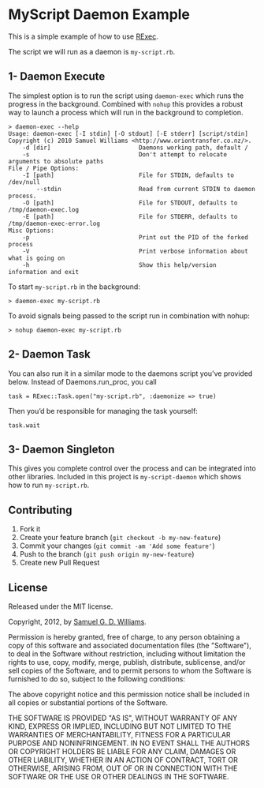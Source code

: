 # MyScript Daemon Example

This is a simple example of how to use [RExec][1].

The script we will run as a daemon is `my-script.rb`.

[1]: http://www.codeotaku.com/projects/rexec

## 1- Daemon Execute

The simplest option is to run the script using `daemon-exec` which runs the progress in the background. Combined with `nohup` this provides a robust way to launch a process which will run in the background to completion.

	> daemon-exec --help
	Usage: daemon-exec [-I stdin] [-O stdout] [-E stderr] [script/stdin]
	Copyright (c) 2010 Samuel Williams <http://www.oriontransfer.co.nz/>.
		-d [dir]                         Daemons working path, default /
		-s                               Don't attempt to relocate arguments to absolute paths
	File / Pipe Options:
		-I [path]                        File for STDIN, defaults to /dev/null
		    --stdin                      Read from current STDIN to daemon process.
		-O [path]                        File for STDOUT, defaults to /tmp/daemon-exec.log
		-E [path]                        File for STDERR, defaults to /tmp/daemon-exec-error.log
	Misc Options:
		-p                               Print out the PID of the forked process
		-V                               Print verbose information about what is going on
		-h                               Show this help/version information and exit

To start `my-script.rb` in the background:

	> daemon-exec my-script.rb

To avoid signals being passed to the script run in combination with nohup:

	> nohup daemon-exec my-script.rb

## 2- Daemon Task

You can also run it in a similar mode to the daemons script you’ve provided below. Instead of Daemons.run_proc, you call 

	task = RExec::Task.open("my-script.rb", :daemonize => true)

Then you’d be responsible for managing the task yourself:

	task.wait

## 3- Daemon Singleton

This gives you complete control over the process and can be integrated into other libraries. Included in this project is `my-script-daemon` which shows how to run `my-script.rb`.

## Contributing

1. Fork it
2. Create your feature branch (`git checkout -b my-new-feature`)
3. Commit your changes (`git commit -am 'Add some feature'`)
4. Push to the branch (`git push origin my-new-feature`)
5. Create new Pull Request

## License

Released under the MIT license.

Copyright, 2012, by [Samuel G. D. Williams](http://www.codeotaku.com/samuel-williams).

Permission is hereby granted, free of charge, to any person obtaining a copy
of this software and associated documentation files (the "Software"), to deal
in the Software without restriction, including without limitation the rights
to use, copy, modify, merge, publish, distribute, sublicense, and/or sell
copies of the Software, and to permit persons to whom the Software is
furnished to do so, subject to the following conditions:

The above copyright notice and this permission notice shall be included in
all copies or substantial portions of the Software.

THE SOFTWARE IS PROVIDED "AS IS", WITHOUT WARRANTY OF ANY KIND, EXPRESS OR
IMPLIED, INCLUDING BUT NOT LIMITED TO THE WARRANTIES OF MERCHANTABILITY,
FITNESS FOR A PARTICULAR PURPOSE AND NONINFRINGEMENT. IN NO EVENT SHALL THE
AUTHORS OR COPYRIGHT HOLDERS BE LIABLE FOR ANY CLAIM, DAMAGES OR OTHER
LIABILITY, WHETHER IN AN ACTION OF CONTRACT, TORT OR OTHERWISE, ARISING FROM,
OUT OF OR IN CONNECTION WITH THE SOFTWARE OR THE USE OR OTHER DEALINGS IN
THE SOFTWARE.
